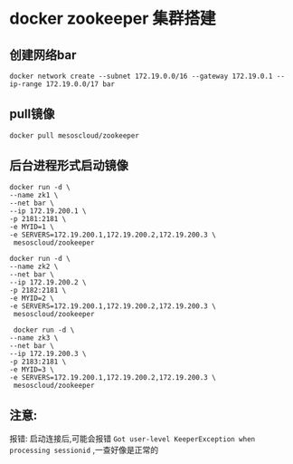 ﻿docker zookeeper 集群搭建
=============


创建网络bar
----------

```shell
docker network create --subnet 172.19.0.0/16 --gateway 172.19.0.1 --ip-range 172.19.0.0/17 bar
```

pull镜像
---------

```shell
docker pull mesoscloud/zookeeper
```

后台进程形式启动镜像
-----------

```shell
docker run -d \
--name zk1 \
--net bar \
--ip 172.19.200.1 \
-p 2181:2181 \
-e MYID=1 \
-e SERVERS=172.19.200.1,172.19.200.2,172.19.200.3 \
 mesoscloud/zookeeper
 ```
 
```shell
docker run -d \
--name zk2 \
--net bar \
--ip 172.19.200.2 \
-p 2182:2181 \
-e MYID=2 \
-e SERVERS=172.19.200.1,172.19.200.2,172.19.200.3 \
 mesoscloud/zookeeper
 ```

```shell
 docker run -d \
--name zk3 \
--net bar \
--ip 172.19.200.3 \
-p 2183:2181 \
-e MYID=3 \
-e SERVERS=172.19.200.1,172.19.200.2,172.19.200.3 \
 mesoscloud/zookeeper
```

注意:
- 
报错: 启动连接后,可能会报错
`Got user-level KeeperException when processing sessionid` ,一查好像是正常的